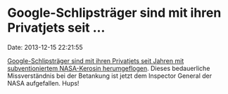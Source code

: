 Google-Schlipsträger sind mit ihren Privatjets seit \...
========================================================

Date: 2013-12-15 22:21:55

[Google-Schlipsträger sind mit ihren Privatjets seit Jahren mit
subventioniertem NASA-Kerosin
herumgeflogen](http://www.theguardian.com/technology/2013/dec/12/nasa-fuel-saves-google-execs-millions-private-jet-flights).
Dieses bedauerliche Missverständnis bei der Betankung ist jetzt dem
Inspector General der NASA aufgefallen. Hups!
